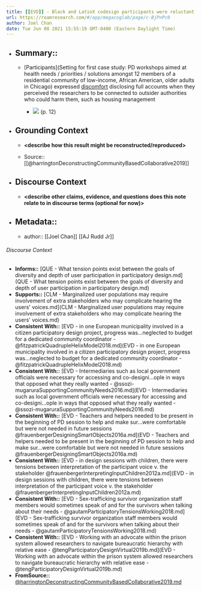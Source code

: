 ```yaml
---
title: [[EVD]] - Black and LatinX codesign participants were reluctant to fully disclose past experiences bc they perceived researchers as connected to outsider authorities who could harm them - [[@harringtonDeconstructingCommunityBasedCollaborative2019]]
url: https://roamresearch.com/#/app/megacoglab/page/c-BjPnPc0
author: Joel Chan
date: Tue Jun 08 2021 15:55:19 GMT-0400 (Eastern Daylight Time)
---
```


- ## Summary::

    - [Participants](Setting for first case study: PD workshops aimed at health needs / priorities / solutions amongst 12 members of a residential community of low-income, African American, older adults in Chicago) expressed [discomfort](((cDTqH195g))) disclosing full accounts when they perceived the researchers to be connected to outsider authorities who could harm them, such as housing management

        - ![](https://firebasestorage.googleapis.com/v0/b/firescript-577a2.appspot.com/o/imgs%2Fapp%2Fmegacoglab%2FDbfYYvUypp.png?alt=media&token=c6d151a8-740d-45e9-ab60-954bcd11c7eb) (p. 12)
- ## **Grounding Context**

    - __<describe how this result might be reconstructed/reproduced>__

    - Source:: [[@harringtonDeconstructingCommunityBasedCollaborative2019]]
- ## **Discourse Context**

    - __<describe other claims, evidence, and questions does this note relate to in discourse terms (optional for now)>__
- ## Metadata::

    - author:: [[Joel Chan]] [[AJ Rudd Jr]]

###### Discourse Context

- **Informs::** [QUE - What tension points exist between the goals of diversity and depth of user participation in participatory design.md](QUE - What tension points exist between the goals of diversity and depth of user participation in participatory design.md)
- **Supports::** [CLM - Marginalized user populations may require involvement of extra stakeholders who may complicate hearing the users' voices.md](CLM - Marginalized user populations may require involvement of extra stakeholders who may complicate hearing the users' voices.md)
- **Consistent With::** [EVD - in one European municipality involved in a citizen participatory design project, progress was...neglected to budget for a dedicated community coordinator - @fitzpatrickQuadrupleHelixModel2018.md](EVD - in one European municipality involved in a citizen participatory design project, progress was...neglected to budget for a dedicated community coordinator - @fitzpatrickQuadrupleHelixModel2018.md)
- **Consistent With::** [EVD - Intermediaries such as local government officials were necessary for accessing and co-designi...ople in ways that opposed what they really wanted - @ssozi-mugaruraSupportingCommunityNeeds2016.md](EVD - Intermediaries such as local government officials were necessary for accessing and co-designi...ople in ways that opposed what they really wanted - @ssozi-mugaruraSupportingCommunityNeeds2016.md)
- **Consistent With::** [EVD - Teachers and helpers needed to be present in the beginning of PD session to help and make sur...were comfortable but were not needed in future sessions @frauenbergerDesigningSmartObjects2016a.md](EVD - Teachers and helpers needed to be present in the beginning of PD session to help and make sur...were comfortable but were not needed in future sessions @frauenbergerDesigningSmartObjects2016a.md)
- **Consistent With::** [EVD - in design sessions with children, there were tensions between interpretation of the participant voice v. the stakeholder @frauenbergerInterpretingInputChildren2012a.md](EVD - in design sessions with children, there were tensions between interpretation of the participant voice v. the stakeholder @frauenbergerInterpretingInputChildren2012a.md)
- **Consistent With::** [EVD - Sex-trafficking survivor organization staff members would sometimes speak of and for the survivors when talking about their needs - @gautamParticipatoryTensionsWorking2018.md](EVD - Sex-trafficking survivor organization staff members would sometimes speak of and for the survivors when talking about their needs - @gautamParticipatoryTensionsWorking2018.md)
- **Consistent With::** [EVD - Working with an advocate within the prison system allowed researchers to navigate bureaucratic hierarchy with relative ease - @tengParticipatoryDesignVirtual2019b.md](EVD - Working with an advocate within the prison system allowed researchers to navigate bureaucratic hierarchy with relative ease - @tengParticipatoryDesignVirtual2019b.md)
- **FromSource::** [@harringtonDeconstructingCommunityBasedCollaborative2019.md](@harringtonDeconstructingCommunityBasedCollaborative2019.md)
